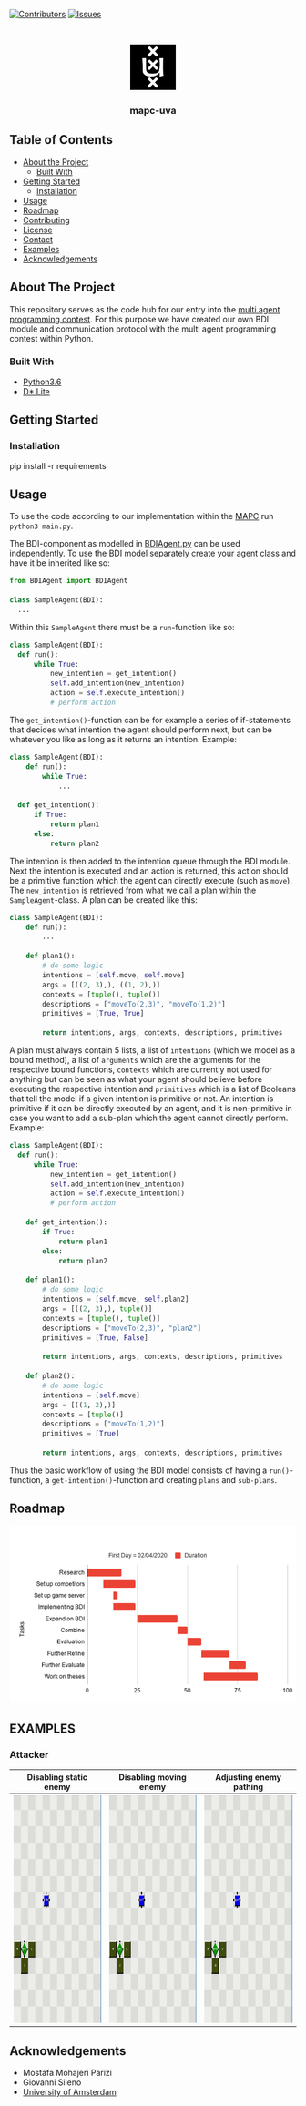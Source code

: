 <!-- PROJECT SHIELDS -->
<!--
*** I'm using markdown "reference style" links for readability.
*** Reference links are enclosed in brackets [ ] instead of parentheses ( ).
*** See the bottom of this document for the declaration of the reference variables
*** for contributors-url, forks-url, etc. This is an optional, concise syntax you may use.
*** https://www.markdownguide.org/basic-syntax/#reference-style-links
-->

[![Contributors][contributors-shield]][contributors-url]
[![Issues][issues-shield]][issues-url]


<!-- PROJECT LOGO -->
<br />
<p align="center">
  <a href="https://github.com/DanielPerezJensen/mapc-uva">
    <img src="images/logo.png" alt="Logo" width="80" height="80">
  </a>

  <h3 align="center">mapc-uva</h3>

<!--   <p align="center">
    <br />
    <a href="https://github.com/github_username/repo"><strong>Explore the docs »</strong></a>
    <br />
    <br />
    <a href="https://github.com/github_username/repo">View Demo</a>
    ·
    <a href="https://github.com/github_username/repo/issues">Report Bug</a>
    ·
    <a href="https://github.com/github_username/repo/issues">Request Feature</a>
  </p> -->
</p>



<!-- TABLE OF CONTENTS -->
## Table of Contents

* [About the Project](#about-the-project)
  * [Built With](#built-with)
* [Getting Started](#getting-started)
  * [Installation](#installation)
* [Usage](#usage)
* [Roadmap](#roadmap)
* [Contributing](#contributing)
* [License](#license)
* [Contact](#contact)
* [Examples](#examples)
* [Acknowledgements](#acknowledgements)



<!-- ABOUT THE PROJECT -->
## About The Project
This repository serves as the code hub for our entry into the [multi agent programming contest](https://multiagentcontest.org/). For this purpose we have created our own BDI module and communication protocol with the multi agent programming contest within Python. 


### Built With

* [Python3.6](https://www.python.org/)
* [D* Lite](https://github.com/samdjstephens/pydstarlite)

<!-- GETTING STARTED -->
## Getting Started


### Installation
pip install -r requirements


<!-- USAGE EXAMPLES -->
## Usage
To use the code according to our implementation within the [MAPC](https://multiagentcontest.org/) run `python3 main.py`.

The BDI-component as modelled in [BDIAgent.py](https://github.com/DanielPerezJensen/mapc-uva/blob/master/agents/helpers/BDIAgent.py) can be used independently. To use the BDI model separately create your agent class and have it be inherited like so:

```python
from BDIAgent import BDIAgent

class SampleAgent(BDI):
  ...
```

Within this `SampleAgent` there must be a `run`-function like so:

```python
class SampleAgent(BDI):
  def run():
      while True:
          new_intention = get_intention()
          self.add_intention(new_intention)
          action = self.execute_intention()
          # perform action
```

The `get_intention()`-function can be for example a series of if-statements that decides what intention the agent should perform next, but can be whatever you like as long as it returns an intention. Example:

```python
class SampleAgent(BDI):
    def run():
        while True:
            ...
  
  def get_intention():
      if True:
          return plan1
      else:
          return plan2
```

The intention is then added to the intention queue through the BDI module. Next the intention is executed and an action is returned, this action should be a primitive function which the agent can directly execute (such as `move`). The `new_intention` is retrieved from what we call a plan within the `SampleAgent`-class. A plan can be created like this:

```python
class SampleAgent(BDI):
    def run():
        ...
      
    def plan1():
        # do some logic
        intentions = [self.move, self.move]
        args = [((2, 3),), ((1, 2),)]
        contexts = [tuple(), tuple()]
        descriptions = ["moveTo(2,3)", "moveTo(1,2)"]
        primitives = [True, True]

        return intentions, args, contexts, descriptions, primitives
```

A plan must always contain 5 lists, a list of `intentions` (which we model as a bound method), a list of `arguments` which are the arguments for the respective bound functions, `contexts` which are currently not used for anything but can be seen as what your agent should believe before executing the respective intention and `primitives` which is a list of Booleans that tell the model if a given intention is primitive or not. An intention is primitive if it can be directly executed by an agent, and it is non-primitive in case you want to add a sub-plan which the agent cannot directly perform. Example:

```python
class SampleAgent(BDI):
  def run():
      while True:
          new_intention = get_intention()
          self.add_intention(new_intention)
          action = self.execute_intention()
          # perform action

    def get_intention():
        if True:
            return plan1
        else:
            return plan2
      
    def plan1():
        # do some logic
        intentions = [self.move, self.plan2]
        args = [((2, 3),), tuple()]
        contexts = [tuple(), tuple()]
        descriptions = ["moveTo(2,3)", "plan2"]
        primitives = [True, False]

        return intentions, args, contexts, descriptions, primitives
      
    def plan2():
        # do some logic
        intentions = [self.move]
        args = [((1, 2),)]
        contexts = [tuple()]
        descriptions = ["moveTo(1,2)"]
        primitives = [True]

        return intentions, args, contexts, descriptions, primitives
```

Thus the basic workflow of using the BDI model consists of having a `run()`-function, a `get-intention()`-function and creating `plans` and `sub-plans`. 

<!-- ROADMAP -->
## Roadmap
<p align="center">
  <img src="images/Roadmap.png" alt="Logo">
</p>

<!-- EXAMPLES -->
## EXAMPLES
### Attacker
| Disabling static enemy  | Disabling moving enemy | Adjusting enemy pathing
| ------------- | ------------- |-------------
| <img src="examples/attacker/static-enemy-destroyed.gif" width="400" height="400" />  | <img src="examples/attacker/enemy-destroyed.gif" width="400" height="400" />  | <img src="examples/attacker/enemy-adjust-path.gif" width="400" height="400" />


<!-- ACKNOWLEDGEMENTS -->
## Acknowledgements

* Mostafa Mohajeri Parizi
* Giovanni Sileno
* [University of Amsterdam](https://www.uva.nl/)


<!-- MARKDOWN LINKS & IMAGES -->
<!-- https://www.markdownguide.org/basic-syntax/#reference-style-links -->
[contributors-shield]: https://img.shields.io/github/contributors/DanielPerezJensen/mapc-uva.svg?style=flat-square
[contributors-url]: https://github.com/DanielPerezJensen/mapc-uva/graphs/contributors
[issues-shield]: https://img.shields.io/github/issues/DanielPerezJensen/mapc-uva.svg?style=flat-square
[issues-url]: https://github.com/DanielPerezJensen/mapc-uva/issues
